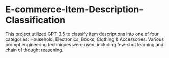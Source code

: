 # E-commerce-Item-Description-Classification
This project utilized GPT-3.5 to classify item descriptions into one of four categories: Household, Electronics, Books, Clothing &amp; Accessories. Various prompt engineering techniques were used, including few-shot learning and chain of thought reasoning. 
